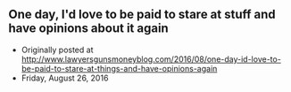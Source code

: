 ## One day, I'd love to be paid to stare at stuff and have opinions about it again

 * Originally posted at http://www.lawyersgunsmoneyblog.com/2016/08/one-day-id-love-to-be-paid-to-stare-at-things-and-have-opinions-again
 * Friday, August 26, 2016

 